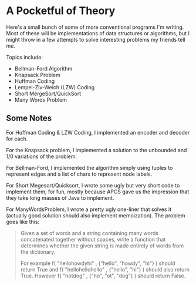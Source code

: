 #  A Pocketful of Theory

Here's a small bunch of some of more conventional programs I'm writing. Most of these will be implementations of data structures or algorithms, but I might throw in a few attempts to solve interesting problems my friends tell me.


Topics include:
* Bellman-Ford Algorithm
* Knapsack Problem
* Huffman Coding
* Lempel-Ziv-Welch (LZW) Coding
* Short MergeSort/QuickSort
* Many Words Problem

## Some Notes
For Huffman Coding & LZW Coding, I implemented an encoder and decoder for each. 


For the Knapsack problem, I implemented a solution to the unbounded and 1/0 variations of the problem. 


For Bellman-Ford, I implemented the algorithm simply using tuples to represent edges and a list of chars to represent node labels. 


For Short Megesort/Quicksort, I wrote some ugly but very short code to implement them, for fun, mostly because APCS gave us the impression that they take long masses of Java to implement. 


For ManyWordsProblem, I wrote a pretty ugly one-liner that solves it (actually good solution should also implement memoization). The problem goes like this:
> Given a set of words and a string containing many words concatenated together without spaces,
> write a function that determines whether the given string is made entirely of words from the dictionary.
>
> For example f( "hellohowdyhi" , {"hello", "howdy", "hi"} ) should return True and f( "hellohellohello" , {"hello", "hi"} ) 
> should also return True. However f( "hotdog" , {"ho", "ot", "dog"} ) should return False.
